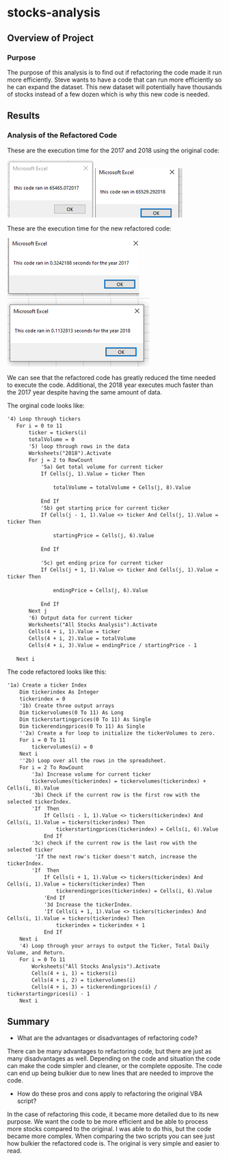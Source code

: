# stocks-analysis

## Overview of Project

### Purpose
The purpose of this analysis is to find out if refactoring the code made it run more efficiently. Steve wants to have a code that can run more efficiently so he can expand the dataset. This new dataset will potentially have thousands of stocks instead of a few dozen which is why this new code is needed. 

## Results

### Analysis of the Refactored Code
These are the execution time for the 2017 and 2018 using the original code:

![stock_analysis_2017](https://github.com/Robeliom15/stocks-analysis/blob/main/Resources/stock_analysis_2017.png?raw=true)
![stock_analysis_2018](https://github.com/Robeliom15/stocks-analysis/blob/main/Resources/stock_analysis_2018.png?raw=true)

These are the execution time for the new refactored code:

![VBA_challenge_2017](https://github.com/Robeliom15/stocks-analysis/blob/main/Resources/VBA_challenge_2017.png?raw=true)
![VBA_challenge_2018](https://github.com/Robeliom15/stocks-analysis/blob/main/Resources/VBA_challenge_2018.png?raw=true)

We can see that the refactored code has greatly reduced the time needed to execute the code. Additional, the 2018 year executes much faster than the 2017 year despite having the same amount of data. 

The orginal code looks like:
```
'4) Loop through tickers
   For i = 0 to 11
       ticker = tickers(i)
       totalVolume = 0
       '5) loop through rows in the data
       Worksheets("2018").Activate
       For j = 2 to RowCount
           '5a) Get total volume for current ticker
           If Cells(j, 1).Value = ticker Then

               totalVolume = totalVolume + Cells(j, 8).Value

           End If
           '5b) get starting price for current ticker
           If Cells(j - 1, 1).Value <> ticker And Cells(j, 1).Value = ticker Then

               startingPrice = Cells(j, 6).Value

           End If

           '5c) get ending price for current ticker
           If Cells(j + 1, 1).Value <> ticker And Cells(j, 1).Value = ticker Then

               endingPrice = Cells(j, 6).Value

           End If
       Next j
       '6) Output data for current ticker
       Worksheets("All Stocks Analysis").Activate
       Cells(4 + i, 1).Value = ticker
       Cells(4 + i, 2).Value = totalVolume
       Cells(4 + i, 3).Value = endingPrice / startingPrice - 1

   Next i
```

The code refactored looks like this:
```
'1a) Create a ticker Index
    Dim tickerindex As Integer
    tickerindex = 0
    '1b) Create three output arrays
    Dim tickervolumes(0 To 11) As Long
    Dim tickerstartingprices(0 To 11) As Single
    Dim tickerendingprices(0 To 11) As Single
    ''2a) Create a for loop to initialize the tickerVolumes to zero.
    For i = 0 To 11
        tickervolumes(i) = 0
    Next i
    ''2b) Loop over all the rows in the spreadsheet.
    For i = 2 To RowCount
        '3a) Increase volume for current ticker
        tickervolumes(tickerindex) = tickervolumes(tickerindex) + Cells(i, 8).Value
        '3b) Check if the current row is the first row with the selected tickerIndex.
        'If  Then
            If Cells(i - 1, 1).Value <> tickers(tickerindex) And Cells(i, 1).Value = tickers(tickerindex) Then
                tickerstartingprices(tickerindex) = Cells(i, 6).Value
            End If
        '3c) check if the current row is the last row with the selected ticker
         'If the next row's ticker doesn't match, increase the tickerIndex.
        'If  Then
            If Cells(i + 1, 1).Value <> tickers(tickerindex) And Cells(i, 1).Value = tickers(tickerindex) Then
                tickerendingprices(tickerindex) = Cells(i, 6).Value
            'End If
            '3d Increase the tickerIndex.
            'If Cells(i + 1, 1).Value <> tickers(tickerindex) And Cells(i, 1).Value = tickers(tickerindex) Then
                tickerindex = tickerindex + 1
            End If
    Next i
    '4) Loop through your arrays to output the Ticker, Total Daily Volume, and Return.
    For i = 0 To 11
        Worksheets("All Stocks Analysis").Activate
        Cells(4 + i, 1) = tickers(i)
        Cells(4 + i, 2) = tickervolumes(i)
        Cells(4 + i, 3) = tickerendingprices(i) / tickerstartingprices(i) - 1
    Next i
```

## Summary

- What are the advantages or disadvantages of refactoring code?

There can be many advantages to refactoring code, but there are just as many disadvantages as well. Depending on the code and situation the code can make the code simpler and cleaner, or the complete opposite. The code can end up being bulkier due to new lines that are needed to improve the code.  

- How do these pros and cons apply to refactoring the original VBA script?

In the case of refactoring this code, it became more detailed due to its new purpose. We want the code to be more efficient and be able to process more stocks compared to the original. I was able to do this, but the code became more complex. When comparing the two scripts you can see just how bulkier the refactored code is. The original is very simple and easier to read. 